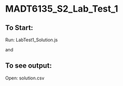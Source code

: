 # MADT6135_S2_Lab_Test_1
## To Start:

Run: LabTest1_Solution.js

and  

## To see output:

Open: solution.csv
